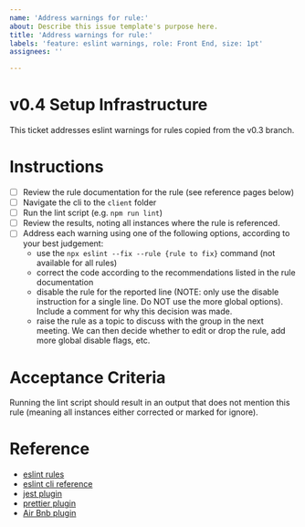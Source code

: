 ```yaml
---
name: 'Address warnings for rule:'
about: Describe this issue template's purpose here.
title: 'Address warnings for rule:'
labels: 'feature: eslint warnings, role: Front End, size: 1pt'
assignees: ''

---
```


# v0.4 Setup Infrastructure

This ticket addresses eslint warnings for rules copied from the v0.3 branch.

# Instructions
- [ ] Review the rule documentation for the rule (see reference pages below)
- [ ] Navigate the cli to the `client` folder
- [ ] Run the lint script (e.g. `npm run lint`)
- [ ] Review the results, noting all instances where the rule is referenced.
- [ ] Address each warning using one of the following options, according to your best judgement:
  - use the `npx eslint --fix --rule {rule to fix}` command (not available for all rules)
  - correct the code according to the recommendations listed in the rule documentation
  - disable the rule for the reported line (NOTE: only use the disable instruction for a single line.  Do NOT use the more global options).  Include a comment for why this decision was made.
  - raise the rule as a topic to discuss with the group in the next meeting.  We can then decide whether to edit or drop the rule, add more global disable flags, etc.

# Acceptance Criteria
Running the lint script should result in an output that does not mention this rule (meaning all instances either corrected or marked for ignore).

# Reference
- [eslint rules](https://eslint.org/docs/rules/)
- [eslint cli reference](https://eslint.org/docs/user-guide/command-line-interface)
- [jest plugin](https://github.com/jest-community/eslint-plugin-jest#readme)
- [prettier plugin](https://github.com/prettier/eslint-config-prettier)
- [Air Bnb plugin](https://github.com/airbnb/javascript)
